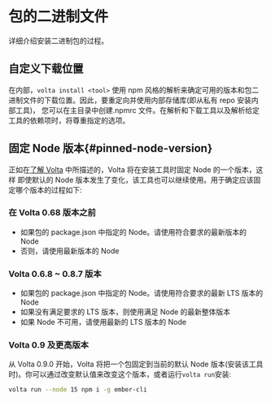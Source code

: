 # 包的二进制文件

详细介绍安装二进制包的过程。

## 自定义下载位置

在内部，`volta install <tool>` 使用 npm 风格的解析来确定可用的版本和包二进制文件的下载位置。因此，要重定向并使用内部存储库(即从私有 repo 安装内部工具)，
您可以在主目录中创建.npmrc 文件。在解析和下载工具以及解析给定工具的依赖项时，将尊重指定的选项。

## 固定 Node 版本{#pinned-node-version}

正如在[了解 Volta](/guide/understanding#installing-package-binaries) 中所描述的，Volta 将在安装工具时固定 Node 的一个版本，这样
即使默认的 Node 版本发生了变化，该工具也可以继续使用。用于确定应该固定哪个版本的过程如下:

### 在 Volta 0.68 版本之前

- 如果包的 package.json 中指定的 Node。请使用符合要求的最新版本的 Node
- 否则，请使用最新版本的 Node

### Volta 0.6.8 ~ 0.8.7 版本

- 如果包的 package.json 中指定的 Node。请使用符合要求的最新 LTS 版本的 Node
- 如果没有满足要求的 LTS 版本，则使用满足 Node 的最新整体版本
- 如果 Node 不可用，请使用最新的 LTS 版本的 Node

### Volta 0.9 及更高版本

从 Volta 0.9.0 开始，Volta 将把一个包固定到当前的默认 Node 版本(安装该工具时)。你可以通过改变默认值来改变这个版本，或者运行`volta run`安装:

```bash
volta run --node 15 npm i -g ember-cli
```
